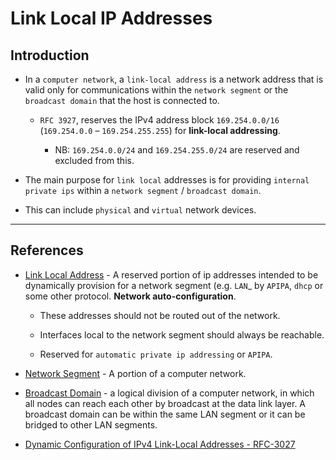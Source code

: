 # Link Local IP Addresses

## Introduction

* In a `computer network`, a `link-local address` is a network address that is valid only for communications within the `network segment` or the `broadcast domain` that the host is connected to.

    * `RFC 3927`, reserves the IPv4 address block `169.254.0.0/16` (`169.254.0.0` – `169.254.255.255`) for __link-local addressing__.

        * NB: `169.254.0.0/24` and `169.254.255.0/24` are reserved and excluded from this.

* The main purpose for `link local` addresses is for providing `internal private ips` within a `network segment` / `broadcast domain`.

* This can include `physical` and `virtual` network devices.

---

## References

* [Link Local Address](https://en.wikipedia.org/wiki/Link-local_address) - A reserved portion of ip addresses intended to be dynamically provision for a network segment  (e.g. `LAN`_ by `APIPA`, `dhcp` or some other protocol. __Network auto-configuration__.

    * These addresses should not be routed out of the network.

    * Interfaces local to the network segment should always be reachable.

    * Reserved for `automatic private ip addressing` or `APIPA`.

* [Network Segment](https://en.wikipedia.org/wiki/Network_segment) - A portion of a computer network.

* [Broadcast Domain](https://en.wikipedia.org/wiki/Broadcast_domain) - a logical division of a computer network, in which all nodes can reach each other by broadcast at the data link layer. A broadcast domain can be within the same LAN segment or it can be bridged to other LAN segments. 

* [Dynamic Configuration of IPv4 Link-Local Addresses - RFC-3027](https://tools.ietf.org/html/rfc3927)
